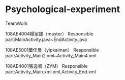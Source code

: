 # Psychological-experiment
TeamWork

108AE4004楊家雄（master）
Responsible part:MainActivity.java~EndActivity.java

108AE5001葉佳曼（yipkaiman）
Responsible part:Activity_Main2.xml~Activity_Main4.xml

108AE4001張逸鳴（ZYM）
Responsible part:Activity_Main.xml.xml,Activity_End.xml

